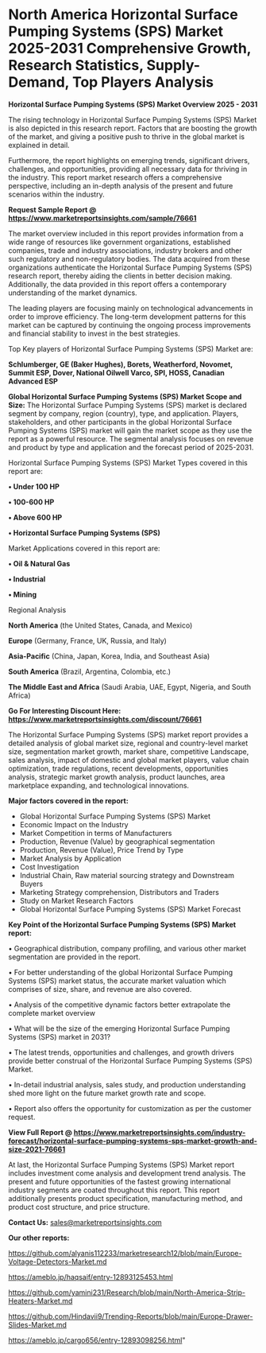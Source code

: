 # North America Horizontal Surface Pumping Systems (SPS) Market 2025-2031 Comprehensive Growth, Research Statistics, Supply-Demand,  Top Players Analysis

<Strong> Horizontal Surface Pumping Systems (SPS) Market Overview 2025 - 2031</strong>

The rising technology in Horizontal Surface Pumping Systems (SPS) Market is also depicted in this research report. Factors that are boosting the growth of the market, and giving a positive push to thrive in the global market is explained in detail.

Furthermore, the report highlights on emerging trends, significant drivers, challenges, and opportunities, providing all necessary data for thriving in the industry. This report market research offers a comprehensive perspective, including an in-depth analysis of the present and future scenarios within the industry.

<strong>Request Sample Report @ <a href=https://www.marketreportsinsights.com/sample/76661>https://www.marketreportsinsights.com/sample/76661</a></strong>

The market overview included in this report provides information from a wide range of resources like government organizations, established companies, trade and industry associations, industry brokers and other such regulatory and non-regulatory bodies. The data acquired from these organizations authenticate the Horizontal Surface Pumping Systems (SPS) research report, thereby aiding the clients in better decision making. Additionally, the data provided in this report offers a contemporary understanding of the market dynamics.

The leading players are focusing mainly on technological advancements in order to improve efficiency. The long-term development patterns for this market can be captured by continuing the ongoing process improvements and financial stability to invest in the best strategies.

Top Key players of Horizontal Surface Pumping Systems (SPS) Market are:

<strong>Schlumberger, GE (Baker Hughes), Borets, Weatherford, Novomet, Summit ESP, Dover, National Oilwell Varco, SPI, HOSS, Canadian Advanced ESP</strong>

<strong><b>Global Horizontal Surface Pumping Systems (SPS) Market Scope and Size:</b></strong>
The Horizontal Surface Pumping Systems (SPS) market is declared segment by company, region (country), type, and application. Players, stakeholders, and other participants in the global Horizontal Surface Pumping Systems (SPS) market will gain the market scope as they use the report as a powerful resource. The segmental analysis focuses on revenue and product by type and application and the forecast period of 2025-2031.

Horizontal Surface Pumping Systems (SPS) Market Types covered in this report are:

<strong>• Under 100 HP

• 100-600 HP

• Above 600 HP

• Horizontal Surface Pumping Systems (SPS)</strong>

Market Applications covered in this report are:

<strong>• Oil & Natural Gas

• Industrial

• Mining</strong> 

Regional Analysis

<strong>North America</strong> (the United States, Canada, and Mexico)

<strong>Europe</strong> (Germany, France, UK, Russia, and Italy)

<strong>Asia-Pacific</strong> (China, Japan, Korea, India, and Southeast Asia)

<strong>South America</strong> (Brazil, Argentina, Colombia, etc.)

<strong>The Middle East and Africa</strong> (Saudi Arabia, UAE, Egypt, Nigeria, and South Africa)

<strong>Go For Interesting Discount Here: <a href=https://www.marketreportsinsights.com/discount/76661>https://www.marketreportsinsights.com/discount/76661</a></strong>

The Horizontal Surface Pumping Systems (SPS) market report provides a detailed analysis of global market size, regional and country-level market size, segmentation market growth, market share, competitive Landscape, sales analysis, impact of domestic and global market players, value chain optimization, trade regulations, recent developments, opportunities analysis, strategic market growth analysis, product launches, area marketplace expanding, and technological innovations.

<strong><b>Major factors covered in the report:</b></strong>
<ul>
  <li>Global Horizontal Surface Pumping Systems (SPS) Market </li>
  <li>Economic Impact on the Industry</li>
  <li>Market Competition in terms of Manufacturers</li>
  <li>Production, Revenue (Value) by geographical segmentation</li>
  <li>Production, Revenue (Value), Price Trend by Type</li>
  <li>Market Analysis by Application</li>
  <li>Cost Investigation</li>
  <li>Industrial Chain, Raw material sourcing strategy and Downstream Buyers</li>
  <li>Marketing Strategy comprehension, Distributors and Traders</li>
  <li>Study on Market Research Factors</li>
  <li>Global Horizontal Surface Pumping Systems (SPS) Market Forecast</li>
</ul>

<strong><b>Key Point of the Horizontal Surface Pumping Systems (SPS) Market report:</b></strong>

• Geographical distribution, company profiling, and various other market segmentation are provided in the report.

• For better understanding of the global Horizontal Surface Pumping Systems (SPS) market status, the accurate market valuation which comprises of size, share, and revenue are also covered.

• Analysis of the competitive dynamic factors better extrapolate the complete market overview

• What will be the size of the emerging Horizontal Surface Pumping Systems (SPS) market in 2031?

• The latest trends, opportunities and challenges, and growth drivers provide better construal of the Horizontal Surface Pumping Systems (SPS) Market.

• In-detail industrial analysis, sales study, and production understanding shed more light on the future market growth rate and scope.

• Report also offers the opportunity for customization as per the customer request.

<strong><b>View Full Report @ <a href=https://www.marketreportsinsights.com/industry-forecast/horizontal-surface-pumping-systems-sps-market-growth-and-size-2021-76661>https://www.marketreportsinsights.com/industry-forecast/horizontal-surface-pumping-systems-sps-market-growth-and-size-2021-76661</a></b></strong>


At last, the Horizontal Surface Pumping Systems (SPS) Market report includes investment come analysis and development trend analysis. The present and future opportunities of the fastest growing international industry segments are coated throughout this report. This report additionally presents product specification, manufacturing method, and product cost structure, and price structure.

<strong>Contact Us:</strong>
sales@marketreportsinsights.com

<strong>Our other reports:</strong>

<a href=https://github.com/alyanis112233/marketresearch12/blob/main/Europe-Voltage-Detectors-Market.md>https://github.com/alyanis112233/marketresearch12/blob/main/Europe-Voltage-Detectors-Market.md</a>

<a href=https://ameblo.jp/haqsaif/entry-12893125453.html>https://ameblo.jp/haqsaif/entry-12893125453.html</a>

<a href=https://github.com/yamini231/Research/blob/main/North-America-Strip-Heaters-Market.md>https://github.com/yamini231/Research/blob/main/North-America-Strip-Heaters-Market.md</a>

<a href=https://github.com/Hindavii9/Trending-Reports/blob/main/Europe-Drawer-Slides-Market.md>https://github.com/Hindavii9/Trending-Reports/blob/main/Europe-Drawer-Slides-Market.md</a>

<a href=https://ameblo.jp/cargo656/entry-12893098256.html>https://ameblo.jp/cargo656/entry-12893098256.html</a>"
